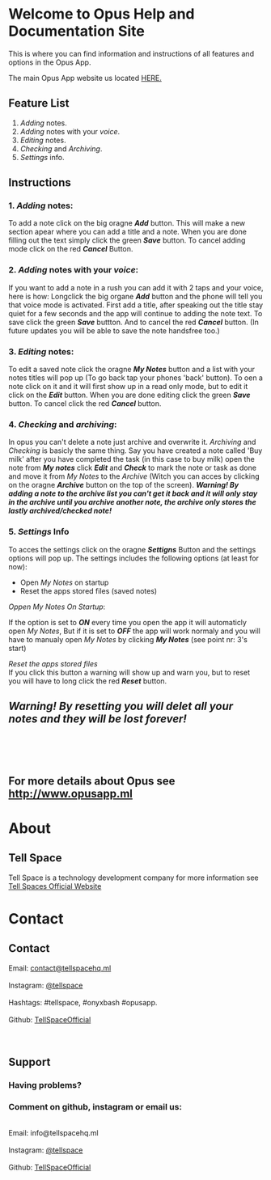 # Welcome to Opus Help and Documentation Site

This is where you can find information and instructions of all features and options in the Opus App.

The main Opus App website us located <a href="http://opusapp.ml"> HERE. </a>

## Feature List

1. _Adding_ notes.
2. _Adding_ notes with your _voice_.
3. _Editing_ notes.
4. _Checking_ and _Archiving_.
5. _Settings_ info.

## Instructions

### 1.  _Adding_ notes:

To add a note click on the big oragne ***Add*** button. This will make a new section apear where you can add a title and a note. When you are done filling out the text simply click the green ***Save*** button. To cancel adding mode click on the red ***Cancel*** Button.

### 2. _Adding_ notes with your _voice_:

If you want to add a note in a rush you can add it with 2 taps and your voice, here is how:
Longclick the big organe ***Add*** button and the phone will tell you that voice mode is activated. First add a title, after speaking out the title stay quiet for a few seconds and the app will continue to adding the note text. To save click the green ***Save*** buttton. And to cancel the red ***Cancel*** button. (In future updates you will be able to save the note handsfree too.) 

### 3. _Editing_ notes:

To edit a saved note click the oragne ***My Notes*** button and a list with your notes titles will pop up (To go back tap your phones 'back' button). To oen a note click on it and it will first show up in a read only mode, but to edit it click on the ***Edit*** button. When you are done editing click the green ***Save*** button. To cancel click the red ***Cancel*** button.

### 4. _Checking_ and _archiving_:

In opus you can't delete a note just archive and overwrite it. _Archiving_ and _Checking_ is basicly the same thing. Say you have created a note called 'Buy milk' after you have completed the task (in this case to buy milk) open the note from ***My notes*** click ***Edit*** and ***Check*** to mark the note or task as done and move it from _My Notes_ to the _Archive_ (Witch you can acces by clicking on the oragne ***Archive*** button on the top of the screen). ***Warning! By adding a note to the archive list you can't get it back and it will only stay in the archive until you archive another note, the archive only stores the lastly archived/checked note!***

### 5. _Settings_ Info

To acces the settings click on the oragne ***Settigns*** Button and the settings options will pop up. The settings includes the following options (at least for now):
- Open _My Notes_ on startup
- Reset the apps stored files (saved notes)

_Oppen My Notes On Startup_:

If the option is set to ***ON*** every time you open the app it will automaticly open _My Notes_, But if it is set to ***OFF*** the app will work normaly and you will have to manualy open _My Notes_ by clicking ***My Notes*** (see point nr: 3's start)

_Reset the apps stored files_ <br>
If you click this button a warning will show up and warn you, but to reset you will have to long click the red ***Reset*** button. 
## ***Warning! By resetting you will delet all your notes and they will be lost forever!***
<br>
<br>
<br>

## For more details about Opus see <a href="http://www.opusapp.ml"> http://www.opusapp.ml </a>

# About

## Tell Space

Tell Space is a technology development company for more information see <a href="http://tellspace.ml"> Tell Spaces Official Website </a>

# Contact
## Contact
Email: contact@tellspacehq.ml
<br>
<br>
Instagram: <a href="http://www.instagram.com/tellspace/"> @tellspace </a>
<br>
<br>
Hashtags: #tellspace, #onyxbash #opusapp.
<br>
<br>
Github: <a href="https://github.com/TellSpaceOfficial"> TellSpaceOfficial </a>
<br>
<br>
<br>
## Support
### Having problems?
### Comment on github, instagram or email us:
<br>
Email: info@tellspacehq.ml
<br>
<br>
Instagram: <a href="http://www.instagram.com/tellspace/"> @tellspace </a>
<br>
<br>
Github: <a href="https://github.com/TellSpaceOfficial"> TellSpaceOfficial </a>
<br> <br>
